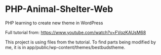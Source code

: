 # PHP-Animal-Shelter-Web
PHP learning to create new theme in WordPress

Full tutorial from: https://www.youtube.com/watch?v=FVqzKAUsM68

This project is using files from the tutorial.
To find parts being modified by me, it is in app/public/wp-content/themes/bestbudstheme.
